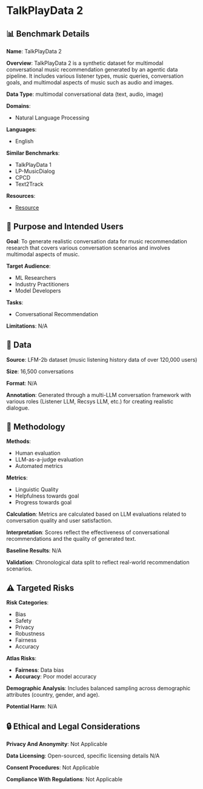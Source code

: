 # TalkPlayData 2

## 📊 Benchmark Details

**Name**: TalkPlayData 2

**Overview**: TalkPlayData 2 is a synthetic dataset for multimodal conversational music recommendation generated by an agentic data pipeline. It includes various listener types, music queries, conversation goals, and multimodal aspects of music such as audio and images.

**Data Type**: multimodal conversational data (text, audio, image)

**Domains**:
- Natural Language Processing

**Languages**:
- English

**Similar Benchmarks**:
- TalkPlayData 1
- LP-MusicDialog
- CPCD
- Text2Track

**Resources**:
- [Resource](https://talkpl.ai/talkplaydata2.html)

## 🎯 Purpose and Intended Users

**Goal**: To generate realistic conversation data for music recommendation research that covers various conversation scenarios and involves multimodal aspects of music.

**Target Audience**:
- ML Researchers
- Industry Practitioners
- Model Developers

**Tasks**:
- Conversational Recommendation

**Limitations**: N/A

## 💾 Data

**Source**: LFM-2b dataset (music listening history data of over 120,000 users)

**Size**: 16,500 conversations

**Format**: N/A

**Annotation**: Generated through a multi-LLM conversation framework with various roles (Listener LLM, Recsys LLM, etc.) for creating realistic dialogue.

## 🔬 Methodology

**Methods**:
- Human evaluation
- LLM-as-a-judge evaluation
- Automated metrics

**Metrics**:
- Linguistic Quality
- Helpfulness towards goal
- Progress towards goal

**Calculation**: Metrics are calculated based on LLM evaluations related to conversation quality and user satisfaction.

**Interpretation**: Scores reflect the effectiveness of conversational recommendations and the quality of generated text.

**Baseline Results**: N/A

**Validation**: Chronological data split to reflect real-world recommendation scenarios.

## ⚠️ Targeted Risks

**Risk Categories**:
- Bias
- Safety
- Privacy
- Robustness
- Fairness
- Accuracy

**Atlas Risks**:
- **Fairness**: Data bias
- **Accuracy**: Poor model accuracy

**Demographic Analysis**: Includes balanced sampling across demographic attributes (country, gender, and age).

**Potential Harm**: N/A

## 🔒 Ethical and Legal Considerations

**Privacy And Anonymity**: Not Applicable

**Data Licensing**: Open-sourced, specific licensing details N/A

**Consent Procedures**: Not Applicable

**Compliance With Regulations**: Not Applicable
